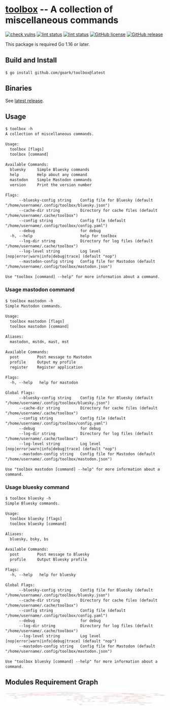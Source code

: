 # [toolbox] -- A collection of miscellaneous commands

[![check vulns](https://github.com/goark/toolbox/workflows/vulns/badge.svg)](https://github.com/goark/toolbox/actions)
[![lint status](https://github.com/goark/toolbox/workflows/lint/badge.svg)](https://github.com/goark/toolbox/actions)
[![lint status](https://github.com/goark/toolbox/workflows/build/badge.svg)](https://github.com/goark/toolbox/actions)
[![GitHub license](https://img.shields.io/badge/license-Apache%202-blue.svg)](https://raw.githubusercontent.com/goark/toolbox/master/LICENSE)
[![GitHub release](http://img.shields.io/github/release/goark/toolbox.svg)](https://github.com/goark/toolbox/releases/latest)

This package is required Go 1.16 or later.

## Build and Install

```
$ go install github.com/goark/toolbox@latest
```

## Binaries

See [latest release](https://github.com/goark/toolbox/releases/latest).

## Usage

```
$ toolbox -h
A collection of miscellaneous commands.

Usage:
  toolbox [flags]
  toolbox [command]

Available Commands:
  bluesky     Simple Bluesky commands
  help        Help about any command
  mastodon    Simple Mastodon commands
  version     Print the version number

Flags:
      --bluesky-config string    Config file for Bluesky (default "/home/username/.config/toolbox/bluesky.json")
      --cache-dir string         Directory for cache files (default "/home/username/.cache/toolbox")
      --config string            Config file (default "/home/username/.config/toolbox/config.yaml")
      --debug                    for debug
  -h, --help                     help for toolbox
      --log-dir string           Directory for log files (default "/home/username/.cache/toolbox")
      --log-level string         Log level [nop|error|warn|info|debug|trace] (default "nop")
      --mastodon-config string   Config file for Mastodon (default "/home/username/.config/toolbox/mastodon.json")

Use "toolbox [command] --help" for more information about a command.
```

### Usage mastodon command

```
$ toolbox mastodon -h
Simple Mastodon commands.

Usage:
  toolbox mastodon [flags]
  toolbox mastodon [command]

Aliases:
  mastodon, mstdn, mast, mst

Available Commands:
  post        Post message to Mastodon
  profile     Output my profile
  register    Register application

Flags:
  -h, --help   help for mastodon

Global Flags:
      --bluesky-config string    Config file for Bluesky (default "/home/username/.config/toolbox/bluesky.json")
      --cache-dir string         Directory for cache files (default "/home/username/.cache/toolbox")
      --config string            Config file (default "/home/username/.config/toolbox/config.yaml")
      --debug                    for debug
      --log-dir string           Directory for log files (default "/home/username/.cache/toolbox")
      --log-level string         Log level [nop|error|warn|info|debug|trace] (default "nop")
      --mastodon-config string   Config file for Mastodon (default "/home/username/.config/toolbox/mastodon.json")

Use "toolbox mastodon [command] --help" for more information about a command.
```

### Usage bluesky command

```
$ toolbox bluesky -h
Simple Bluesky commands.

Usage:
  toolbox bluesky [flags]
  toolbox bluesky [command]

Aliases:
  bluesky, bsky, bs

Available Commands:
  post        Post message to Bluesky
  profile     Output Bluesky profile

Flags:
  -h, --help   help for bluesky

Global Flags:
      --bluesky-config string    Config file for Bluesky (default "/home/username/.config/toolbox/bluesky.json")
      --cache-dir string         Directory for cache files (default "/home/username/.cache/toolbox")
      --config string            Config file (default "/home/username/.config/toolbox/config.yaml")
      --debug                    for debug
      --log-dir string           Directory for log files (default "/home/username/.cache/toolbox")
      --log-level string         Log level [nop|error|warn|info|debug|trace] (default "nop")
      --mastodon-config string   Config file for Mastodon (default "/home/username/.config/toolbox/mastodon.json")

Use "toolbox bluesky [command] --help" for more information about a command.
```

## Modules Requirement Graph

[![dependency.png](./dependency.png)](./dependency.png)

[toolbox]: https://github.com/goark/toolbox "goark/toolbox: A collection of miscellaneous commands"
